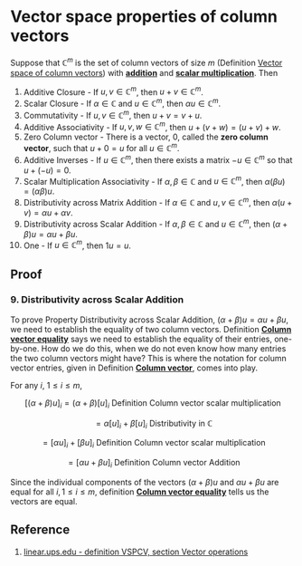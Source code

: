 # Vector space properties of column vectors

Suppose that $\mathbb{C}^m$ is the set of column vectors of size $m$ (Definition [Vector space of column vectors](./0006-vector-space-of-column-vectors.md)) with [**addition**](./0004-column-vector-addition.md) and [**scalar multiplication**](./0005-column-vector-scalar-multiplication.md). Then

1. Additive Closure - If $u, v \in \mathbb{C}^m$, then $u + v \in \mathbb{C}^m$.
2. Scalar Closure - If $\alpha \in \mathbb{C}$ and $u \in \mathbb{C}^m$, then $\alpha u \in \mathbb{C}^m$.
3. Commutativity - If $u, v \in \mathbb{C}^m$, then $u + v = v + u$.
4. Additive Associativity - If $u, v, w \in \mathbb{C}^m$, then $u + (v + w) = (u + v) + w$.
5. Zero Column vector - There is a vector, $0$, called the **zero column vector**, such that $u + 0 = u$ for all $u \in \mathbb{C}^m$.
6. Additive Inverses - If $u \in \mathbb{C}^m$, then there exists a matrix $−u \in \mathbb{C}^m$ so that $u + (−u) = 0$.
7. Scalar Multiplication Associativity - If $\alpha, \beta \in \mathbb{C}$ and $u \in \mathbb{C}^m$, then $\alpha(\beta u) = (\alpha \beta)u$.
8. Distributivity across Matrix Addition - If $\alpha \in \mathbb{C}$ and $u, v \in \mathbb{C}^m$, then $\alpha (u + v) = \alpha u + \alpha v$.
9. Distributivity across Scalar Addition - If $\alpha, \beta \in \mathbb{C}$ and $u \in \mathbb{C}^m$, then $(\alpha + \beta) u = \alpha u + \beta u$.
10. One - If $u \in \mathbb{C}^m$, then $1 u = u$.

## Proof

### 9. Distributivity across Scalar Addition

To prove Property Distributivity across Scalar Addition, $(\alpha + \beta) u = \alpha u + \beta u$, we need to establish the equality of two column vectors. Definition [**Column vector equality**](./0003-column-vector-equality.md) says we need to establish the equality of their entries, one-by-one. How do we do this, when we do not even know how many entries the two column vectors might have? This is where the notation for column vector entries, given in Definition [**Column vector**](./0001-column-vector.md), comes into play.

For any $i$, $1 \leq i \leq m$,

$$
[(\alpha + \beta)u]_{i} = (\alpha + \beta)[u]_{i} \text{ Definition Column vector scalar multiplication }
$$

$$
= \alpha [u]_{i} + \beta [u]_{i} \text{ Distributivity in } \mathbb{C}
$$

$$
= [\alpha u]_{i} + [\beta u]_{i} \text{ Definition Column vector scalar multiplication }
$$

$$
= [\alpha u + \beta u]_{i} \text{ Definition Column vector Addition }
$$

Since the individual components of the vectors $(\alpha + \beta) u$ and $\alpha u + \beta u$ are equal for all $i, 1 \leq i \leq m$, definition [**Column vector equality**](./0003-column-vector-equality.md) tells us the vectors are equal.

## Reference

1. [linear.ups.edu - definition VSPCV, section Vector operations](http://linear.ups.edu/html/section-VO.html)